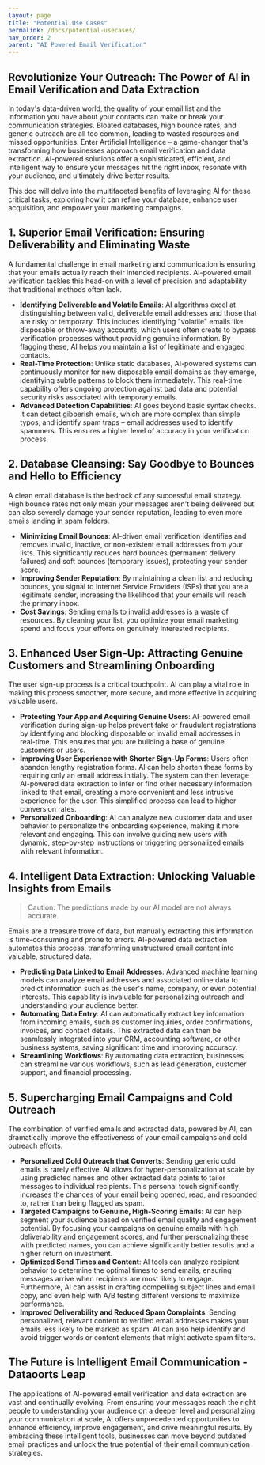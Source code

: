 ```yaml
---
layout: page
title: "Potential Use Cases" 
permalink: /docs/potential-usecases/
nav_order: 2
parent: "AI Powered Email Verification"
---
```


## Revolutionize Your Outreach: The Power of AI in Email Verification and Data Extraction
In today's data-driven world, the quality of your email list and the information you have about your contacts can make or break your communication strategies. Bloated databases, high bounce rates, and generic outreach are all too common, leading to wasted resources and missed opportunities. Enter Artificial Intelligence – a game-changer that's transforming how businesses approach email verification and data extraction. AI-powered solutions offer a sophisticated, efficient, and intelligent way to ensure your messages hit the right inbox, resonate with your audience, and ultimately drive better results.

This doc will delve into the multifaceted benefits of leveraging AI for these critical tasks, exploring how it can refine your database, enhance user acquisition, and empower your marketing campaigns.

## 1. Superior Email Verification: Ensuring Deliverability and Eliminating Waste
A fundamental challenge in email marketing and communication is ensuring that your emails actually reach their intended recipients. AI-powered email verification tackles this head-on with a level of precision and adaptability that traditional methods often lack.

* **Identifying Deliverable and Volatile Emails**: AI algorithms excel at distinguishing between valid, deliverable email addresses and those that are risky or temporary. This includes identifying "volatile" emails like disposable or throw-away accounts, which users often create to bypass verification processes without providing genuine information. By flagging these, AI helps you maintain a list of legitimate and engaged contacts.
* **Real-Time Protection**: Unlike static databases, AI-powered systems can continuously monitor for new disposable email domains as they emerge, identifying subtle patterns to block them immediately. This real-time capability offers ongoing protection against bad data and potential security risks associated with temporary emails.
* **Advanced Detection Capabilities**: AI goes beyond basic syntax checks. It can detect gibberish emails, which are more complex than simple typos, and identify spam traps – email addresses used to identify spammers. This ensures a higher level of accuracy in your verification process.

## 2. Database Cleansing: Say Goodbye to Bounces and Hello to Efficiency
A clean email database is the bedrock of any successful email strategy. High bounce rates not only mean your messages aren't being delivered but can also severely damage your sender reputation, leading to even more emails landing in spam folders.

* **Minimizing Email Bounces**: AI-driven email verification identifies and removes invalid, inactive, or non-existent email addresses from your lists. This significantly reduces hard bounces (permanent delivery failures) and soft bounces (temporary issues), protecting your sender score.
* **Improving Sender Reputation**: By maintaining a clean list and reducing bounces, you signal to Internet Service Providers (ISPs) that you are a legitimate sender, increasing the likelihood that your emails will reach the primary inbox.
* **Cost Savings**: Sending emails to invalid addresses is a waste of resources. By cleaning your list, you optimize your email marketing spend and focus your efforts on genuinely interested recipients.

## 3. Enhanced User Sign-Up: Attracting Genuine Customers and Streamlining Onboarding
The user sign-up process is a critical touchpoint. AI can play a vital role in making this process smoother, more secure, and more effective in acquiring valuable users.

* **Protecting Your App and Acquiring Genuine Users**: AI-powered email verification during sign-up helps prevent fake or fraudulent registrations by identifying and blocking disposable or invalid email addresses in real-time. This ensures that you are building a base of genuine customers or users.
* **Improving User Experience with Shorter Sign-Up Forms**: Users often abandon lengthy registration forms. AI can help shorten these forms by requiring only an email address initially. The system can then leverage AI-powered data extraction to infer or find other necessary information linked to that email, creating a more convenient and less intrusive experience for the user. This simplified process can lead to higher conversion rates.
* **Personalized Onboarding**: AI can analyze new customer data and user behavior to personalize the onboarding experience, making it more relevant and engaging. This can involve guiding new users with dynamic, step-by-step instructions or triggering personalized emails with relevant information.

## 4. Intelligent Data Extraction: Unlocking Valuable Insights from Emails
> Caution: The predictions made by our AI model are not always accurate.

Emails are a treasure trove of data, but manually extracting this information is time-consuming and prone to errors. AI-powered data extraction automates this process, transforming unstructured email content into valuable, structured data.

* **Predicting Data Linked to Email Addresses**: Advanced machine learning models can analyze email addresses and associated online data to predict information such as the user's name, company, or even potential interests. This capability is invaluable for personalizing outreach and understanding your audience better.
* **Automating Data Entry**: AI can automatically extract key information from incoming emails, such as customer inquiries, order confirmations, invoices, and contact details. This extracted data can then be seamlessly integrated into your CRM, accounting software, or other business systems, saving significant time and improving accuracy.
* **Streamlining Workflows**: By automating data extraction, businesses can streamline various workflows, such as lead generation, customer support, and financial processing.

## 5. Supercharging Email Campaigns and Cold Outreach
The combination of verified emails and extracted data, powered by AI, can dramatically improve the effectiveness of your email campaigns and cold outreach efforts.

* **Personalized Cold Outreach that Converts**: Sending generic cold emails is rarely effective. AI allows for hyper-personalization at scale by using predicted names and other extracted data points to tailor messages to individual recipients. This personal touch significantly increases the chances of your email being opened, read, and responded to, rather than being flagged as spam.
* **Targeted Campaigns to Genuine, High-Scoring Emails**: AI can help segment your audience based on verified email quality and engagement potential. By focusing your campaigns on genuine emails with high deliverability and engagement scores, and further personalizing these with predicted names, you can achieve significantly better results and a higher return on investment.
* **Optimized Send Times and Content**: AI tools can analyze recipient behavior to determine the optimal times to send emails, ensuring messages arrive when recipients are most likely to engage. Furthermore, AI can assist in crafting compelling subject lines and email copy, and even help with A/B testing different versions to maximize performance.
* **Improved Deliverability and Reduced Spam Complaints**: Sending personalized, relevant content to verified email addresses makes your emails less likely to be marked as spam. AI can also help identify and avoid trigger words or content elements that might activate spam filters.

## The Future is Intelligent Email Communication - Dataoorts Leap
The applications of AI-powered email verification and data extraction are vast and continually evolving. From ensuring your messages reach the right people to understanding your audience on a deeper level and personalizing your communication at scale, AI offers unprecedented opportunities to enhance efficiency, improve engagement, and drive meaningful results. By embracing these intelligent tools, businesses can move beyond outdated email practices and unlock the true potential of their email communication strategies.

